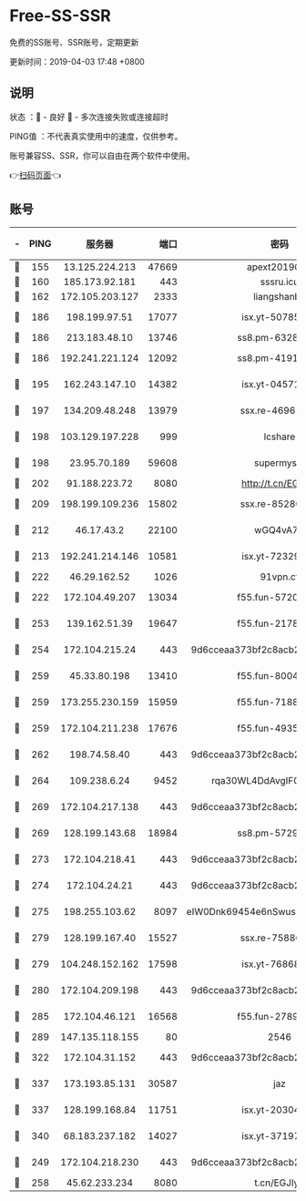 # Free-SS-SSR

免费的SS账号、SSR账号，定期更新

更新时间：2019-04-03 17:48 +0800

## 说明

状态     ：🙂 - 良好 🙁 - 多次连接失败或连接超时

PING值   ：不代表真实使用中的速度，仅供参考。

账号兼容SS、SSR，你可以自由在两个软件中使用。

👉[扫码页面](https://liesauer.github.io/Free-SS-SSR/)👈

## 账号

|-|PING|服务器|端口|密码|加密方式|区域|
|:----:|:----:|:-----:|-----:|:----:|:----:|:----:|
|🙂|155|13.125.224.213|47669|apext2019001|chacha20|KR|
|🙂|160|185.173.92.181|443|sssru.icu|rc4-md5|RU|
|🙂|162|172.105.203.127|2333|liangshanbo|chacha20|JP|
|🙂|186|198.199.97.51|17077|isx.yt-50785240|aes-256-cfb|US|
|🙂|186|213.183.48.10|13746|ss8.pm-63283999|rc4-md5|RU|
|🙂|186|192.241.221.124|12092|ss8.pm-41911201|aes-256-cfb|US|
|🙂|195|162.243.147.10|14382|isx.yt-04571703|aes-256-cfb|US|
|🙂|197|134.209.48.248|13979|ssx.re-46961162|aes-256-cfb|US|
|🙂|198|103.129.197.228|999|lcshare|aes-256-cfb|US|
|🙂|198|23.95.70.189|59608|supermyssr|chacha20-ietf|US|
|🙂|202|91.188.223.72|8080|http://t.cn/EGJIyrl|rc4-md5|RU|
|🙂|209|198.199.109.236|15802|ssx.re-85280053|aes-256-cfb|US|
|🙂|212|46.17.43.2|22100|wGQ4vA7D|aes-256-gcm|RU|
|🙂|213|192.241.214.146|10581|isx.yt-72329073|aes-256-cfb|US|
|🙂|222|46.29.162.52|1026|91vpn.cf|rc4-md5|RU|
|🙂|222|172.104.49.207|13034|f55.fun-57205001|aes-256-cfb|SG|
|🙂|253|139.162.51.39|19647|f55.fun-21784781|aes-256-cfb|SG|
|🙂|254|172.104.215.24|443|9d6cceaa373bf2c8acb22e60b6a58be6|aes-256-cfb|US|
|🙂|259|45.33.80.198|13410|f55.fun-80042240|aes-256-cfb|US|
|🙂|259|173.255.230.159|15959|f55.fun-71881782|aes-256-cfb|US|
|🙂|259|172.104.211.238|17676|f55.fun-49358737|aes-256-cfb|US|
|🙂|262|198.74.58.40|443|9d6cceaa373bf2c8acb22e60b6a58be6|aes-256-cfb|US|
|🙂|264|109.238.6.24|9452|rqa30WL4DdAvgIFG6Fs3znzTa|aes-256-cfb|FR|
|🙂|269|172.104.217.138|443|9d6cceaa373bf2c8acb22e60b6a58be6|aes-256-cfb|US|
|🙂|269|128.199.143.68|18984|ss8.pm-57296446|aes-256-cfb|SG|
|🙂|273|172.104.218.41|443|9d6cceaa373bf2c8acb22e60b6a58be6|aes-256-cfb|US|
|🙂|274|172.104.24.21|443|9d6cceaa373bf2c8acb22e60b6a58be6|aes-256-cfb|US|
|🙂|275|198.255.103.62|8097|eIW0Dnk69454e6nSwuspv9DmS201tQ0D|aes-256-cfb|US|
|🙂|279|128.199.167.40|15527|ssx.re-75886099|aes-256-cfb|SG|
|🙂|279|104.248.152.162|17598|isx.yt-76868114|aes-256-cfb|SG|
|🙂|280|172.104.209.198|443|9d6cceaa373bf2c8acb22e60b6a58be6|aes-256-cfb|US|
|🙂|285|172.104.46.121|16568|f55.fun-27893685|aes-256-cfb|SG|
|🙂|289|147.135.118.155|80|2546|chacha20|US|
|🙂|322|172.104.31.152|443|9d6cceaa373bf2c8acb22e60b6a58be6|aes-256-cfb|US|
|🙂|337|173.193.85.131|30587|jaz|aes-256-cfb|US|
|🙂|337|128.199.168.84|11751|isx.yt-20304770|aes-256-cfb|SG|
|🙂|340|68.183.237.182|14027|isx.yt-37197228|aes-256-cfb|SG|
|🙂|249|172.104.218.230|443|9d6cceaa373bf2c8acb22e60b6a58be6|aes-256-cfb|US|
|🙁|258|45.62.233.234|8080|t.cn/EGJIyrl|rc4-md5|CA|
